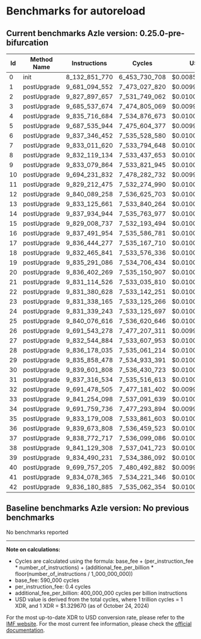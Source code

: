 # Benchmarks for autoreload

## Current benchmarks Azle version: 0.25.0-pre-bifurcation

| Id  | Method Name | Instructions  | Cycles        | USD           | USD/Million Calls |
| --- | ----------- | ------------- | ------------- | ------------- | ----------------- |
| 0   | init        | 8_132_851_770 | 6_453_730_708 | $0.0085813321 | $8_581.33         |
| 1   | postUpgrade | 9_681_094_552 | 7_473_027_820 | $0.0099366609 | $9_936.66         |
| 2   | postUpgrade | 9_827_897_657 | 7_531_749_062 | $0.0100147408 | $10_014.74        |
| 3   | postUpgrade | 9_685_537_674 | 7_474_805_069 | $0.0099390241 | $9_939.02         |
| 4   | postUpgrade | 9_835_716_684 | 7_534_876_673 | $0.0100188995 | $10_018.89        |
| 5   | postUpgrade | 9_687_535_944 | 7_475_604_377 | $0.0099400869 | $9_940.08         |
| 6   | postUpgrade | 9_837_346_452 | 7_535_528_580 | $0.0100197663 | $10_019.76        |
| 7   | postUpgrade | 9_833_011_620 | 7_533_794_648 | $0.0100174607 | $10_017.46        |
| 8   | postUpgrade | 9_832_119_134 | 7_533_437_653 | $0.0100169860 | $10_016.98        |
| 9   | postUpgrade | 9_833_079_864 | 7_533_821_945 | $0.0100174970 | $10_017.49        |
| 10  | postUpgrade | 9_694_231_832 | 7_478_282_732 | $0.0099436482 | $9_943.64         |
| 11  | postUpgrade | 9_829_212_475 | 7_532_274_990 | $0.0100154401 | $10_015.44        |
| 12  | postUpgrade | 9_840_089_258 | 7_536_625_703 | $0.0100212251 | $10_021.22        |
| 13  | postUpgrade | 9_833_125_661 | 7_533_840_264 | $0.0100175214 | $10_017.52        |
| 14  | postUpgrade | 9_837_934_944 | 7_535_763_977 | $0.0100200793 | $10_020.07        |
| 15  | postUpgrade | 9_829_008_737 | 7_532_193_494 | $0.0100153317 | $10_015.33        |
| 16  | postUpgrade | 9_837_491_954 | 7_535_586_781 | $0.0100198437 | $10_019.84        |
| 17  | postUpgrade | 9_836_444_277 | 7_535_167_710 | $0.0100192864 | $10_019.28        |
| 18  | postUpgrade | 9_832_465_841 | 7_533_576_336 | $0.0100171704 | $10_017.17        |
| 19  | postUpgrade | 9_835_291_086 | 7_534_706_434 | $0.0100186731 | $10_018.67        |
| 20  | postUpgrade | 9_836_402_269 | 7_535_150_907 | $0.0100192641 | $10_019.26        |
| 21  | postUpgrade | 9_831_114_526 | 7_533_035_810 | $0.0100164517 | $10_016.45        |
| 22  | postUpgrade | 9_831_380_628 | 7_533_142_251 | $0.0100165933 | $10_016.59        |
| 23  | postUpgrade | 9_831_338_165 | 7_533_125_266 | $0.0100165707 | $10_016.57        |
| 24  | postUpgrade | 9_831_339_243 | 7_533_125_697 | $0.0100165712 | $10_016.57        |
| 25  | postUpgrade | 9_840_076_616 | 7_536_620_646 | $0.0100212184 | $10_021.21        |
| 26  | postUpgrade | 9_691_543_278 | 7_477_207_311 | $0.0099422182 | $9_942.21         |
| 27  | postUpgrade | 9_832_544_884 | 7_533_607_953 | $0.0100172125 | $10_017.21        |
| 28  | postUpgrade | 9_836_178_035 | 7_535_061_214 | $0.0100191448 | $10_019.14        |
| 29  | postUpgrade | 9_835_858_478 | 7_534_933_391 | $0.0100189749 | $10_018.97        |
| 30  | postUpgrade | 9_839_601_808 | 7_536_430_723 | $0.0100209658 | $10_020.96        |
| 31  | postUpgrade | 9_837_316_534 | 7_535_516_613 | $0.0100197504 | $10_019.75        |
| 32  | postUpgrade | 9_691_478_505 | 7_477_181_402 | $0.0099421838 | $9_942.18         |
| 33  | postUpgrade | 9_841_254_098 | 7_537_091_639 | $0.0100218446 | $10_021.84        |
| 34  | postUpgrade | 9_691_759_736 | 7_477_293_894 | $0.0099423334 | $9_942.33         |
| 35  | postUpgrade | 9_833_179_008 | 7_533_861_603 | $0.0100175498 | $10_017.54        |
| 36  | postUpgrade | 9_839_673_808 | 7_536_459_523 | $0.0100210041 | $10_021.00        |
| 37  | postUpgrade | 9_838_772_717 | 7_536_099_086 | $0.0100205249 | $10_020.52        |
| 38  | postUpgrade | 9_841_129_308 | 7_537_041_723 | $0.0100217783 | $10_021.77        |
| 39  | postUpgrade | 9_834_490_231 | 7_534_386_092 | $0.0100182472 | $10_018.24        |
| 40  | postUpgrade | 9_699_757_205 | 7_480_492_882 | $0.0099465870 | $9_946.58         |
| 41  | postUpgrade | 9_834_078_365 | 7_534_221_346 | $0.0100180281 | $10_018.02        |
| 42  | postUpgrade | 9_836_180_885 | 7_535_062_354 | $0.0100191464 | $10_019.14        |

## Baseline benchmarks Azle version: No previous benchmarks

No benchmarks reported

---

**Note on calculations:**

-   Cycles are calculated using the formula: base_fee + (per_instruction_fee \* number_of_instructions) + (additional_fee_per_billion \* floor(number_of_instructions / 1_000_000_000))
-   base_fee: 590_000 cycles
-   per_instruction_fee: 0.4 cycles
-   additional_fee_per_billion: 400_000_000 cycles per billion instructions
-   USD value is derived from the total cycles, where 1 trillion cycles = 1 XDR, and 1 XDR = $1.329670 (as of October 24, 2024)

For the most up-to-date XDR to USD conversion rate, please refer to the [IMF website](https://www.imf.org/external/np/fin/data/rms_sdrv.aspx).
For the most current fee information, please check the [official documentation](https://internetcomputer.org/docs/current/developer-docs/gas-cost#execution).
